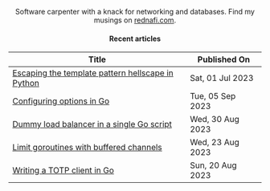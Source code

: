 <div align="center">

Software carpenter with a knack for networking and databases. Find my musings on
<a href="https://rednafi.com/" rel="me">rednafi.com</a>.
<div>

#### Recent articles

| Title | Published On |
| ----- | ------------ |
| [Escaping the template pattern hellscape in Python](https://rednafi.com/python/escape_template_pattern/) | Sat, 01 Jul 2023 |
| [Configuring options in Go](https://rednafi.com/go/configure_options/) | Tue, 05 Sep 2023 |
| [Dummy load balancer in a single Go script](https://rednafi.com/go/dummy_load_balancer/) | Wed, 30 Aug 2023 |
| [Limit goroutines with buffered channels](https://rednafi.com/go/limit_goroutines_with_buffered_channels/) | Wed, 23 Aug 2023 |
| [Writing a TOTP client in Go](https://rednafi.com/go/totp_client/) | Sun, 20 Aug 2023 |
